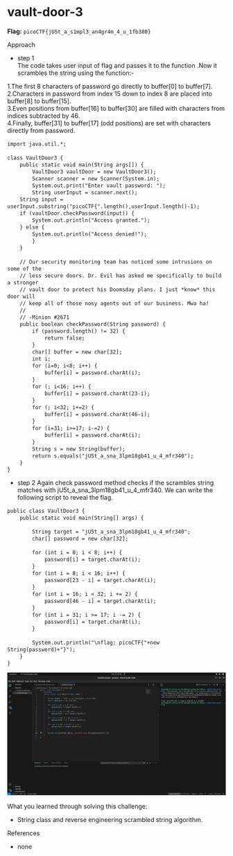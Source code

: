 # vault-door-3

**Flag:** `picoCTF{jU5t_a_s1mpl3_an4gr4m_4_u_1fb380}`

Approach

- step 1<br>
The code takes user input of flag and passes it to the function .Now it scrambles the string using the function:-

1.The first 8 characters of password go directly to buffer[0] to buffer[7].<br>
2.Characters in password from index 15 down to index 8 are placed into buffer[8] to buffer[15].<br>
3.Even positions from buffer[16] to buffer[30] are filled with characters from indices subtracted by 46.<br>
4.Finally, buffer[31] to buffer[17] (odd positions) are set with characters directly from password.<br>

```
import java.util.*;

class VaultDoor3 {
    public static void main(String args[]) {
        VaultDoor3 vaultDoor = new VaultDoor3();
        Scanner scanner = new Scanner(System.in);
        System.out.print("Enter vault password: ");
        String userInput = scanner.next();
	String input = userInput.substring("picoCTF{".length(),userInput.length()-1);
	if (vaultDoor.checkPassword(input)) {
	    System.out.println("Access granted.");
	} else {
	    System.out.println("Access denied!");
        }
    }

    // Our security monitoring team has noticed some intrusions on some of the
    // less secure doors. Dr. Evil has asked me specifically to build a stronger
    // vault door to protect his Doomsday plans. I just *know* this door will
    // keep all of those nosy agents out of our business. Mwa ha!
    //
    // -Minion #2671
    public boolean checkPassword(String password) {
        if (password.length() != 32) {
            return false;
        }
        char[] buffer = new char[32];
        int i;
        for (i=0; i<8; i++) {
            buffer[i] = password.charAt(i);
        }
        for (; i<16; i++) {
            buffer[i] = password.charAt(23-i);
        }
        for (; i<32; i+=2) {
            buffer[i] = password.charAt(46-i);
        }
        for (i=31; i>=17; i-=2) {
            buffer[i] = password.charAt(i);
        }
        String s = new String(buffer);
        return s.equals("jU5t_a_sna_3lpm18gb41_u_4_mfr340");
    }
}
```

- step 2
Again check password method checks if the scrambles string matches with jU5t_a_sna_3lpm18gb41_u_4_mfr340.
We can write the following script to reveal the flag.


```
public class VaultDoor3 {
    public static void main(String[] args) {
       
        String target = "jU5t_a_sna_3lpm18gb41_u_4_mfr340";
        char[] password = new char[32];

        for (int i = 0; i < 8; i++) {
            password[i] = target.charAt(i);
        }
        for (int i = 8; i < 16; i++) {
            password[23 - i] = target.charAt(i);
        }
        for (int i = 16; i < 32; i += 2) {
            password[46 - i] = target.charAt(i);
        }
        for (int i = 31; i >= 17; i -= 2) {
            password[i] = target.charAt(i);
        }

        System.out.println("\nflag: picoCTF{"+new String(password)+"}");
    }
}

```



![](https://github.com/adityachawla005/cryptonite_taskphase_Aditya/raw/main/TP2/Reverse%20Engineering/picoCTF/assets/door3.png)



What you learned through solving this challenge:
<br>
- String class and reverse engineering scrambled string algorithm.


References
<br>
- none
